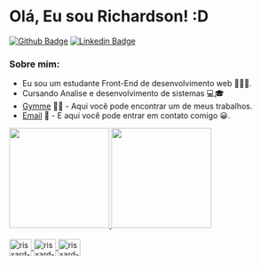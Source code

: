 # Olá, Eu sou Richardson! :D


[![Github Badge](https://img.shields.io/badge/-Github-000?style=flat-square&logo=Github&logoColor=white&link=https://github.com/Risxard)](https://github.com/Risxard)
[![Linkedin Badge](https://img.shields.io/badge/-LinkedIn-blue?style=flat-square&logo=Linkedin&logoColor=white&link=https://www.linkedin.com/in/richardson-ssouza/)](https://www.linkedin.com/in/richardson-ssouza/)

### Sobre mim:
- Eu sou um estudante Front-End de desenvolvimento web 👨🏾‍💻.
- Cursando Analise e desenvolvimento de sistemas 💻🎓
- [Gymme](https://github.com/Risxard/Gymme) 🏋️‍♀️ - Aqui você pode encontrar um de meus trabalhos.
- [Email](mailto:richardsonphp@gmail.com?subject=RE:ContatoGitHub) 📧 - E aqui você pode entrar em contato comigo 😀.

 <div>
  <a href="https://github.com/risxard">
  <img height="180em" src="https://github-readme-stats.vercel.app/api?username=risxard&theme=blue-green"/>
  <img height="180em" src="https://github-readme-stats.vercel.app/api/top-langs/?username=risxard&theme=blue-green"/>
</div>
<div style="display: inline_block"><br>
  <img align="center" alt="risxard-HTML" height="30" width="40" src="https://cdn.jsdelivr.net/gh/devicons/devicon/icons/html5/html5-plain-wordmark.svg">
  <img align="center" alt="risxard-CSS" height="30" width="40" src="https://cdn.jsdelivr.net/gh/devicons/devicon/icons/css3/css3-plain-wordmark.svg">
  <img align="center" alt="risxard-javascritp" height="30" width="40" src="https://cdn.jsdelivr.net/gh/devicons/devicon/icons/javascript/javascript-plain.svg">
</div>
